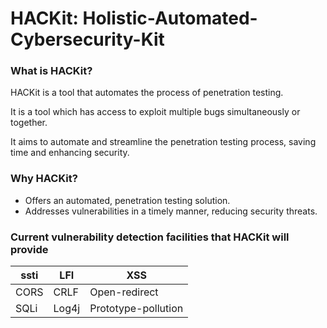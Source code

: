 # HACKit: Holistic-Automated-Cybersecurity-Kit
### What is HACKit?

HACKit is a tool that automates the process of penetration testing.

It is a tool which has access to exploit multiple bugs simultaneously or together.

It aims to automate and streamline the penetration testing process, saving time and enhancing security.​

### Why HACKit?

- Offers an automated, penetration testing solution.
- Addresses vulnerabilities in a timely manner, reducing security threats.​

### Current vulnerability detection facilities that HACKit will provide


<table class="tg">
<thead>
  <tr>
    <th class="tg-0pky">ssti</th>
    <th class="tg-0pky">LFI</th>
    <th class="tg-0pky">XSS</th>
  </tr>
</thead>
<tbody>
  <tr>
    <td class="tg-0pky">CORS</td>
    <td class="tg-0pky">CRLF</td>
    <td class="tg-0pky">Open-redirect</td>
  </tr>
  <tr>
    <td class="tg-0pky">SQLi</td>
    <td class="tg-0pky">Log4j</td>
    <td class="tg-0pky">Prototype-pollution</td>
  </tr>
</tbody>
</table>
